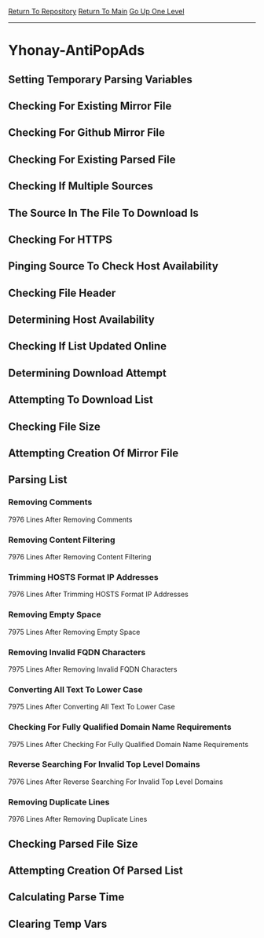 [Return To Repository](https://github.com/deathbybandaid/piholeparser/)
[Return To Main](https://github.com/deathbybandaid/piholeparser/blob/master/RecentRunLogs/Mainlog.md)
[Go Up One Level](https://github.com/deathbybandaid/piholeparser/blob/master/RecentRunLogs/TopLevelScripts/30-Processing-External-Blacklists.md)
____________________________________
# Yhonay-AntiPopAds
## Setting Temporary Parsing Variables
## Checking For Existing Mirror File
## Checking For Github Mirror File
## Checking For Existing Parsed File
## Checking If Multiple Sources
## The Source In The File To Download Is
## Checking For HTTPS
## Pinging Source To Check Host Availability
## Checking File Header
## Determining Host Availability
## Checking If List Updated Online
## Determining Download Attempt
## Attempting To Download List
## Checking File Size
## Attempting Creation Of Mirror File
## Parsing List
### Removing Comments
7976 Lines After Removing Comments
### Removing Content Filtering
7976 Lines After Removing Content Filtering
### Trimming HOSTS Format IP Addresses
7976 Lines After Trimming HOSTS Format IP Addresses
### Removing Empty Space
7975 Lines After Removing Empty Space
### Removing Invalid FQDN Characters
7975 Lines After Removing Invalid FQDN Characters
### Converting All Text To Lower Case
7975 Lines After Converting All Text To Lower Case
### Checking For Fully Qualified Domain Name Requirements
7975 Lines After Checking For Fully Qualified Domain Name Requirements
### Reverse Searching For Invalid Top Level Domains
7976 Lines After Reverse Searching For Invalid Top Level Domains
### Removing Duplicate Lines
7976 Lines After Removing Duplicate Lines
## Checking Parsed File Size
## Attempting Creation Of Parsed List
## Calculating Parse Time
## Clearing Temp Vars
